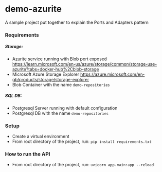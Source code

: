 # demo-azurite

A sample project put together to explain the Ports and Adapters pattern

### Requirements

##### Storage:

- Azurite service running with Blob port exposed https://learn.microsoft.com/en-us/azure/storage/common/storage-use-azurite?tabs=docker-hub%2Cblob-storage
- Microsoft Azure Storage Explorer https://azure.microsoft.com/en-gb/products/storage/storage-explorer
- Blob Container with the name `demo-repositories`

##### SQL DB:

- Postgresql Server running with default configuration
- Postgresql DB with the name `demo-repositories`

### Setup

- Create a virtual environment
- From root directory of the project, run: `pip install requirements.txt`

### How to run the API

- From root directory of the project, run: `uvicorn app.main:app --reload`
